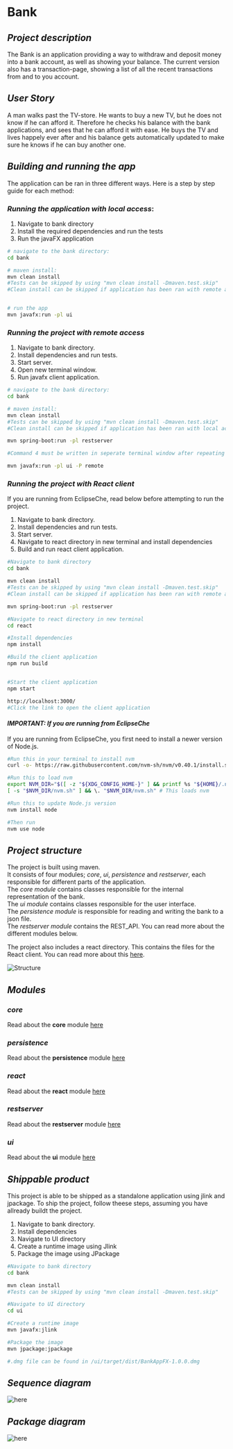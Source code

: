 # __Bank__

## _Project description_

The Bank is an application providing a way to withdraw and deposit money into a bank account, as well as showing your balance. The current version also has a transaction-page, showing a list of all the recent transactions from and to you account. 

## _User Story_
A man walks past the TV-store. He wants to buy a new TV, but he does not know if he can afford it. Therefore he checks his balance with the bank applications, and sees that he can afford it with ease. He buys the TV and lives happely ever after and his balance gets automatically updated to make sure he knows if he can buy another one.  
 
## _Building and running the app_
The application can be ran in three different ways. Here is a step by step guide for each method:

### _Running the application with local access_:
1) Navigate to bank directory
2) Install the required dependencies and run the tests
3) Run the javaFX application

```bash
# navigate to the bank directory:
cd bank

# maven install:
mvn clean install
#Tests can be skipped by using "mvn clean install -Dmaven.test.skip"
#Clean install can be skipped if application has been ran with remote access or with react client previously.


# run the app
mvn javafx:run -pl ui
```

### _Running the project with remote access_
1) Navigate to bank directory.
2) Install dependencies and run tests.
3) Start server. 
4) Open new terminal window.
5) Run javafx client application.

```bash
# navigate to the bank directory:
cd bank

# maven install:
mvn clean install
#Tests can be skipped by using "mvn clean install -Dmaven.test.skip"
#Clean install can be skipped if application has been ran with local access or with react client previously.

mvn spring-boot:run -pl restserver

#Command 4 must be written in seperate terminal window after repeating step 1)

mvn javafx:run -pl ui -P remote
```

### _Running the project with React client_
If you are running from EclipseChe, read below before attempting to run the project.
1) Navigate to bank directory.
2) Install dependencies and run tests.
3) Start server.
4) Navigate to react directory in new terminal and install dependencies
3) Build and run react client application.

```bash
#Navigate to bank directory
cd bank

mvn clean install
#Tests can be skipped by using "mvn clean install -Dmaven.test.skip"
#Clean install can be skipped if application has been ran with remote access or with local access previously.

mvn spring-boot:run -pl restserver

#Navigate to react directory in new terminal
cd react

#Install dependencies
npm install

#Build the client application
npm run build 


#Start the client application
npm start

http://localhost:3000/
#Click the link to open the client application
```
#### _IMPORTANT: If you are running from EclipseChe_
If you are running from EclipseChe, you first need to install a newer version of Node.js.
```bash
#Run this in your terminal to install nvm
curl -o- https://raw.githubusercontent.com/nvm-sh/nvm/v0.40.1/install.sh | bash

#Run this to load nvm
export NVM_DIR="$([ -z "${XDG_CONFIG_HOME-}" ] && printf %s "${HOME}/.nvm" || printf %s "${XDG_CONFIG_HOME}/nvm")"
[ -s "$NVM_DIR/nvm.sh" ] && \. "$NVM_DIR/nvm.sh" # This loads nvm

#Run this to update Node.js version
nvm install node

#Then run
nvm use node
```

## _Project structure_

The project is built using maven.  
It consists of four modules; _core_, _ui_, _persistence_ and _restserver_, each responsible for different parts of the application.  
The _core module_ contains classes responsible for the internal representation of the bank.  
The _ui module_ contains classes responsible for the user interface.  
The _persistence module_ is responsible for reading and writing the bank to a json file.  
The _restserver module_ contains the REST_API.
You can read more about the different modules below. 

The project also includes a react directory. This contains the files for the React client.
You can read more about this [here](/bank/react/readme.md).


![Structure](/docs/release3/Diagrams/PlantUML3.png)

## _Modules_
### _core_
Read about the __core__ module [here](/bank/core/readme.md)

### _persistence_
Read about the __persistence__ module [here](/bank/persistence/readme.md)

### _react_
Read about the __react__ module [here](/bank/react/readme.md)

### _restserver_
Read about the __restserver__ module [here](/bank/restserver/readme.md)

### _ui_
Read about the __ui__ module [here](/bank/ui/readme.md)

## _Shippable product_
This project is able to be shipped as a standalone application using jlink and jpackage. To ship the project, follow theese steps, assuming you have allready buildt the project.

1) Navigate to bank directory.
2) Install dependencies
3) Navigate to UI directory
4) Create a runtime image using Jlink
5) Package the image using JPackage

```bash
#Navigate to bank directory
cd bank

mvn clean install
#Tests can be skipped by using "mvn clean install -Dmaven.test.skip"

#Navigate to UI directory
cd ui

#Create a runtime image
mvn javafx:jlink 

#Package the image
mvn jpackage:jpackage

#.dmg file can be found in /ui/target/dist/BankAppFX-1.0.0.dmg
```

## _Sequence diagram_
![here](/docs/release3/Diagrams/SequenceDiagram.png)

## _Package diagram_
![here](/docs/release3/Diagrams/PackageDiagram.png)